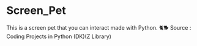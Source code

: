 # Screen_Pet
This is a screen pet that you can interact made with Python. 🐈🐕 Source : Coding Projects in Python (DK)(Z Library)

